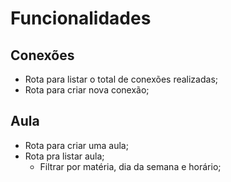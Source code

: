 # Funcionalidades 

## Conexões

- Rota para listar o total de conexões realizadas;
- Rota para criar nova conexão;

## Aula

- Rota para criar uma aula;
- Rota pra listar aula;
    - Filtrar por matéria, dia da semana e horário;
